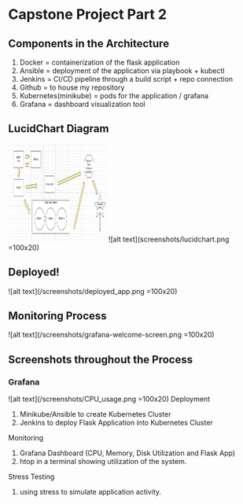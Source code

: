# Capstone Project Part 2

## Components in the Architecture
1. Docker = containerization of the flask application
2. Ansible = deployment of the application via playbook + kubectl
3. Jenkins = CI/CD pipeline through a build script + repo connection
4. Github = to house my repository
5. Kubernetes(minikube) = pods for the application / grafana
6. Grafana = dashboard visualization tool

## LucidChart Diagram
<img src="screenshots/lucidchart.png" alt="drawing" width="200" height="200"/>
![alt text](screenshots/lucidchart.png =100x20)

## Deployed!
![alt text](/screenshots/deployed_app.png =100x20)

## Monitoring Process
![alt text](/screenshots/grafana-welcome-screen.png =100x20)

## Screenshots throughout the Process
### Grafana
![alt text](/screenshots/CPU_usage.png =100x20)
Deployment
1. Minikube/Ansible to create Kubernetes Cluster
2. Jenkins to deploy Flask Application into Kubernetes Cluster

Monitoring
1. Grafana Dashboard (CPU, Memory, Disk Utilization and Flask App)
2. htop in a terminal showing utilization of the system.

Stress Testing
1. using stress to simulate application activity.